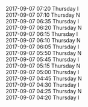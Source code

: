2017-09-07 07:20 Thursday  I  
2017-09-07 07:10 Thursday  N  
2017-09-07 06:35 Thursday  I  
2017-09-07 06:20 Thursday  N  
2017-09-07 06:15 Thursday  I  
2017-09-07 06:10 Thursday  N  
2017-09-07 06:05 Thursday  I  
2017-09-07 05:50 Thursday  N  
2017-09-07 05:45 Thursday  I  
2017-09-07 05:15 Thursday  N  
2017-09-07 05:00 Thursday  I  
2017-09-07 04:45 Thursday  N  
2017-09-07 04:30 Thursday  I  
2017-09-07 04:25 Thursday  N  
2017-09-07 04:20 Thursday  I  
